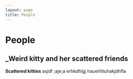 ```yaml
---
layout: page
title: People
---
```

# People 
## _Weird kitty and her scattered friends 
**Scattered kitties** asjdf ;aje;a erhkdhlgj hauehltiuhakjdhfla 
